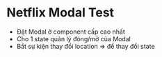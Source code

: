 # Netflix Modal Test

-   Đặt Modal ở component cấp cao nhất
-   Cho 1 state quản lý đóng/mở của Modal
-   Bắt sự kiện thay đổi location => để thay đổi state
